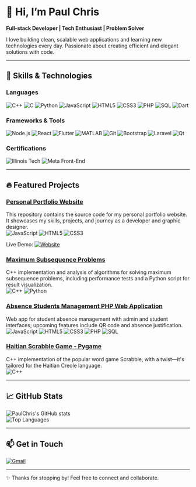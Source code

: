 # 👋 Hi, I’m Paul Chris

**Full-stack Developer | Tech Enthusiast | Problem Solver**

I love building clean, scalable web applications and learning new technologies every day. Passionate about creating efficient and elegant solutions with code.

---

## 🚀 Skills & Technologies

### Languages
![C++](https://img.shields.io/badge/-C++-00599C?style=flat&logo=c%2B%2B&logoColor=white)
![C](https://img.shields.io/badge/-C-00599C?style=flat&logo=c&logoColor=white)
![Python](https://img.shields.io/badge/-Python-3776AB?style=flat&logo=python&logoColor=white)
![JavaScript](https://img.shields.io/badge/-JavaScript-F7DF1E?style=flat&logo=javascript&logoColor=black)
![HTML5](https://img.shields.io/badge/-HTML5-E34F26?style=flat&logo=html5&logoColor=white)
![CSS3](https://img.shields.io/badge/-CSS3-1572B6?style=flat&logo=css3&logoColor=white)
![PHP](https://img.shields.io/badge/-PHP-777BB4?style=flat&logo=php&logoColor=white)
![SQL](https://img.shields.io/badge/-SQL-4479A1?style=flat&logo=mysql&logoColor=white)
![Dart](https://img.shields.io/badge/-Dart-0175C2?style=flat&logo=dart&logoColor=white)

### Frameworks & Tools
![Node.js](https://img.shields.io/badge/-Node.js-339933?style=flat&logo=node.js&logoColor=white)
![React](https://img.shields.io/badge/-React-61DAFB?style=flat&logo=react&logoColor=black)
![Flutter](https://img.shields.io/badge/-Flutter-02569B?style=flat&logo=flutter&logoColor=white)
![MATLAB](https://img.shields.io/badge/-MATLAB-0076A8?style=flat&logo=matlab&logoColor=white)
![Git](https://img.shields.io/badge/-Git-F05032?style=flat&logo=git&logoColor=white)
![Bootstrap](https://img.shields.io/badge/-Bootstrap-7952B3?style=flat&logo=bootstrap&logoColor=white)
![Laravel](https://img.shields.io/badge/-Laravel-FF2D20?style=flat&logo=laravel&logoColor=white)
![Qt](https://img.shields.io/badge/-Qt-41CD52?style=flat&logo=qt&logoColor=white)

### Certifications
![Illinois Tech](https://img.shields.io/badge/-Illinois_Tech-FF6F00?style=flat&logo=university&logoColor=white)
![Meta Front-End](https://img.shields.io/badge/-Meta_Front--End-1877F2?style=flat&logo=facebook&logoColor=white)

---

## 🔥 Featured Projects
### [Personal Portfolio Website](https://github.com/paulchris7/portfolio_website)  
This repository contains the source code for my personal portfolio website. It showcases my skills, projects, and journey as a developer and graphic designer.  
![JavaScript](https://img.shields.io/badge/-JavaScript-F7DF1E?style=flat&logo=javascript&logoColor=black)
![HTML5](https://img.shields.io/badge/-HTML5-E34F26?style=flat&logo=html5&logoColor=white)
![CSS3](https://img.shields.io/badge/-CSS3-1572B6?style=flat&logo=css3&logoColor=white)

Live Demo: [![Website](https://img.shields.io/badge/website-visit-blue?style=flat&logo=google-chrome)](https://paulchris7.github.io/portfolio_website/)

### [Maximum Subsequence Problems](https://github.com/paulchris7/Easy-Voice-Assistant)  
C++ implementation and analysis of algorithms for solving maximum subsequence problems, including performance tests and a Python script for result visualization.  
![C++](https://img.shields.io/badge/-C++-00599C?style=flat&logo=c%2B%2B&logoColor=white)
![Python](https://img.shields.io/badge/-Python-3776AB?style=flat&logo=python&logoColor=white)

### [Absence Students Management PHP Web Application](https://github.com/paulchris7gestion-absences-ensa)  
Web app for student absence management with admin and student interfaces; upcoming features include QR code and absence justification.   
![JavaScript](https://img.shields.io/badge/-JavaScript-F7DF1E?style=flat&logo=javascript&logoColor=black)
![HTML5](https://img.shields.io/badge/-HTML5-E34F26?style=flat&logo=html5&logoColor=white)
![CSS3](https://img.shields.io/badge/-CSS3-1572B6?style=flat&logo=css3&logoColor=white)
![PHP](https://img.shields.io/badge/-PHP-777BB4?style=flat&logo=php&logoColor=white)
![SQL](https://img.shields.io/badge/-SQL-4479A1?style=flat&logo=mysql&logoColor=white)

### [Haitian Scrabble Game - Pygame](https://github.com/paulchris7/Haitian-Scrabble-Game)  
C++ implementation of the popular word game Scrabble, with a twist—it's tailored for the Haitian Creole language.   
![C++](https://img.shields.io/badge/-C++-00599C?style=flat&logo=c%2B%2B&logoColor=white)

---

## 📈 GitHub Stats

![PaulChris's GitHub stats](https://github-readme-stats.vercel.app/api?username=paulchris7&show_icons=true&theme=tokyonight)  
![Top Languages](https://github-readme-stats.vercel.app/api/top-langs/?username=paulchris7&layout=compact&theme=tokyonight)

---

## 📫 Get in Touch
[![Gmail](https://img.shields.io/badge/-Gmail-D14836?style=flat&logo=gmail&logoColor=white)](mailto:paulchristaimeslg3@gmail.com)

---

✨ Thanks for stopping by! Feel free to connect and collaborate.

